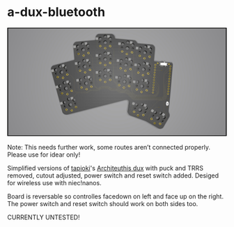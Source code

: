 # a-dux-bluetooth

![render](render.jpg)

Note: This needs further work, some routes aren’t connected properly. Please use for idear only!

Simplified versions of [tapioki](https://github.com/tapioki)'s [Architeuthis dux](https://github.com/tapioki/cephalopoda/tree/main/Architeuthis%20dux) with puck and TRRS removed, cutout adjusted, power switch and reset switch added. Desiged for wireless use with niec!nanos.

Board is reversable so controlles facedown on left and face up on the right. The power switch and reset switch should work on both sides too. 

CURRENTLY UNTESTED!

